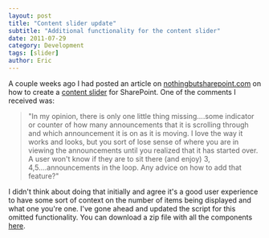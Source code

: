 ```yaml
---
layout: post
title: "Content slider update"
subtitle: "Additional functionality for the content slider"
date: 2011-07-29
category: Development
tags: [slider]
author: Eric
---
```

A couple weeks ago I had posted an article on [nothingbutsharepoint.com](https://www.nothingbutsharepoint.com) on how to create a [content slider](https://www.nothingbutsharepoint.com/sites/eusp/Pages/Creating-your-own-Content-Slider-for-SharePoint.aspx) for SharePoint. One of the comments I received was:
<blockquote>"In my opinion, there is only one little thing missing....some indicator or counter of how many announcements that it is scrolling through and which announcement it is on as it is moving. I love the way it works and looks, but you sort of lose sense of where you are in viewing the announcements until you realized that it has started over. A user won't know if they are to sit there (and enjoy) 3, 4,5....announcements in the loop. Any advice on how to add that feature?"</blockquote>

I didn't think about doing that initially and agree it's a good user experience to have some sort of context on the number of items being displayed and what one you're one. I've gone ahead and updated the script for this omitted functionality. You can download a zip file with all the components [here](#).
